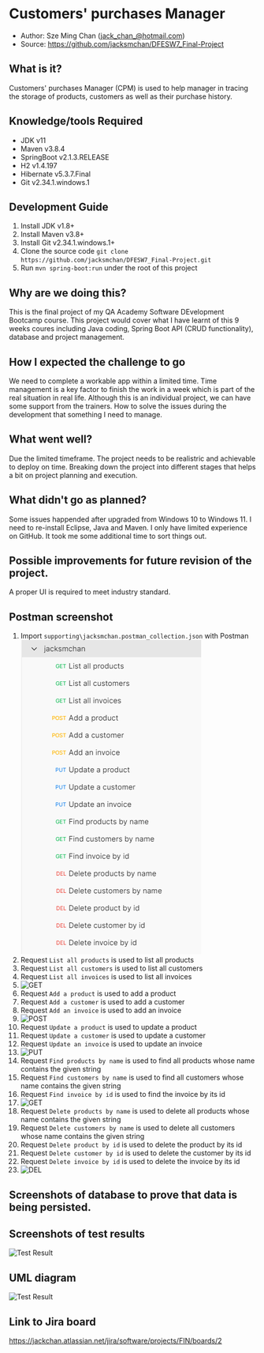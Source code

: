 # Customers' purchases Manager
- Author: Sze Ming Chan (jack_chan_@hotmail.com)
- Source: <https://github.com/jacksmchan/DFESW7_Final-Project>

## What is it?
Customers' purchases Manager (CPM) is used to help manager in tracing the storage of products, customers as well as their purchase history.

## Knowledge/tools Required
- JDK v11
- Maven v3.8.4
- SpringBoot v2.1.3.RELEASE
- H2 v1.4.197
- Hibernate v5.3.7.Final
- Git v2.34.1.windows.1

## Development Guide
1. Install JDK v1.8+
1. Install Maven v3.8+
1. Install Git v2.34.1.windows.1+
1. Clone the source code ```git clone https://github.com/jacksmchan/DFESW7_Final-Project.git```
1. Run ```mvn spring-boot:run``` under the root of this project

## Why are we doing this?
This is the final project of my QA Academy Software DEvelopment Bootcamp course. This project would cover what I have learnt of this 9 weeks coures including Java coding, Spring Boot API (CRUD functionality), database and project management.

## How I expected the challenge to go
We need to complete a workable app within a limited time. Time management is a key factor to finish the work in a week which is part of the real situation in real life. Although this is an individual project, we can have some support from the trainers. How to solve the issues during the development that something I need to manage. 

## What went well?
Due the limited timeframe. The project needs to be realistric and achievable to deploy on time. Breaking down the project into different stages that helps a bit on project planning and execution.

## What didn't go as planned?
Some issues happended after upgraded from Windows 10 to Windows 11. I need to re-install Eclipse, Java and Maven. I only have limited experience on GitHub. It took me some additional time to sort things out.

## Possible improvements for future revision of the project.
A proper UI is required to meet industry standard.

## Postman screenshot
1. Import ```supporting\jacksmchan.postman_collection.json``` with Postman  
   ![This is an image](supporting/Postman.png)
1. Request ```List all products``` is used to list all products
1. Request ```List all customers``` is used to list all customers
1. Request ```List all invoices``` is used to list all invoices
2. ![GET](https://user-images.githubusercontent.com/94961207/152681936-0e10ebe9-9369-4c54-b290-86a7b8cdc2e6.png)
3. Request ```Add a product``` is used to add a product
4. Request ```Add a customer``` is used to add a customer
5. Request ```Add an invoice``` is used to add an invoice
6. ![POST](https://user-images.githubusercontent.com/94961207/152682085-37125e2d-9d62-4ad7-bb87-16fe8ad8edeb.png)
7. Request ```Update a product``` is used to update a product
8. Request ```Update a customer``` is used to update a customer
9. Request ```Update an invoice``` is used to update an invoice
10. ![PUT](https://user-images.githubusercontent.com/94961207/152682171-d0d8ed9e-10b6-457f-9a30-2ec0510691ba.png)
11. Request ```Find products by name``` is used to find all products whose name contains the given string
12. Request ```Find customers by name``` is used to find all customers whose name contains the given string
13. Request ```Find invoice by id``` is used to find the invoice by its id
14. ![GET](https://user-images.githubusercontent.com/94961207/152682236-eeba6994-7522-43a7-8b86-230d0f934b71.png)
15. Request ```Delete products by name``` is used to delete all products whose name contains the given string
16. Request ```Delete customers by name``` is used to delete all customers whose name contains the given string
17. Request ```Delete product by id``` is used to delete the product by its id
18. Request ```Delete customer by id``` is used to delete the customer by its id
19. Request ```Delete invoice by id``` is used to delete the invoice by its id
20. ![DEL](https://user-images.githubusercontent.com/94961207/152682258-2c8cdd83-c03c-4e84-b83a-e8e5a17d4333.png)

## Screenshots of database to prove that data is being persisted.

## Screenshots of test results
![Test Result](https://user-images.githubusercontent.com/94961207/152682935-4b9e7035-c1c7-4fe0-98c6-6e5ca12d628e.jpeg)

## UML diagram
![Test Result](https://user-images.githubusercontent.com/94961207/152682322-638c102d-093c-416d-a801-073a40b94785.jpeg)

## Link to Jira board
https://jackchan.atlassian.net/jira/software/projects/FIN/boards/2
